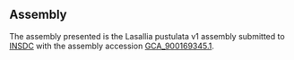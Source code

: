 

Assembly
--------

The assembly presented is the Lasallia pustulata v1 assembly submitted
to [INSDC](http://www.insdc.org) with the assembly accession
[GCA\_900169345.1](http://www.ebi.ac.uk/ena/data/view/GCA_900169345.1).
